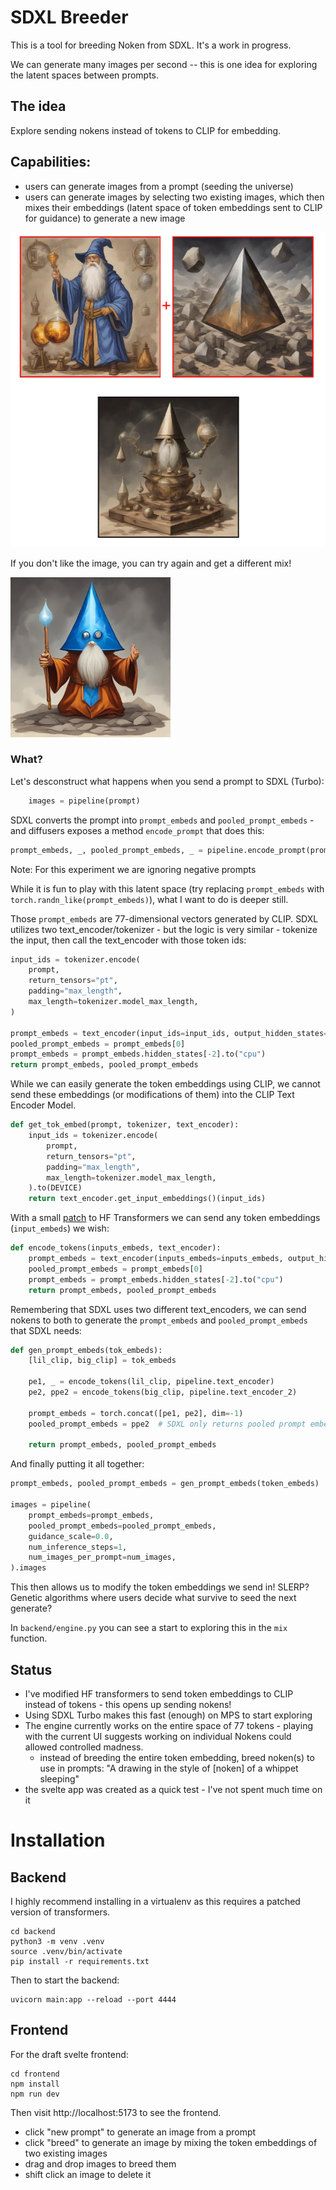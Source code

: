 # SDXL Breeder

This is a tool for breeding Noken from SDXL. It's a work in progress.

We can generate many images per second -- this is one idea for exploring the latent
spaces between prompts.

## The idea

Explore sending nokens instead of tokens to CLIP for embedding.

## Capabilities:

- users can generate images from a prompt (seeding the universe)
- users can generate images by selecting two existing images, which then mixes their embeddings (latent space of token embeddings sent to CLIP for guidance) to generate a new image

![mix](./mix.png)

If you don't like the image, you can try again and get a different mix!

![mix2](./mix2.png)

### What?

Let's desconstruct what happens when you send a prompt to SDXL (Turbo):

```python
    images = pipeline(prompt)
```

SDXL converts the prompt into `prompt_embeds` and `pooled_prompt_embeds` - and diffusers exposes
a method `encode_prompt` that does this:

```python
prompt_embeds, _, pooled_prompt_embeds, _ = pipeline.encode_prompt(prompt)
```

Note: For this experiment we are ignoring negative prompts

While it is fun to play with this latent space (try replacing `prompt_embeds` with `torch.randn_like(prompt_embeds)`), what I want to do is deeper still.

Those `prompt_embeds` are 77-dimensional vectors generated by CLIP. SDXL utilizes two text_encoder/tokenizer - but the logic is very similar - tokenize the input, then call the text_encoder with those token ids:

```python
input_ids = tokenizer.encode(
    prompt,
    return_tensors="pt",
    padding="max_length",
    max_length=tokenizer.model_max_length,
)

prompt_embeds = text_encoder(input_ids=input_ids, output_hidden_states=True)
pooled_prompt_embeds = prompt_embeds[0]
prompt_embeds = prompt_embeds.hidden_states[-2].to("cpu")
return prompt_embeds, pooled_prompt_embeds
```

While we can easily generate the token embeddings using CLIP, we cannot send these embeddings (or modifications of them) into the CLIP Text Encoder Model.

```python
def get_tok_embed(prompt, tokenizer, text_encoder):
    input_ids = tokenizer.encode(
        prompt,
        return_tensors="pt",
        padding="max_length",
        max_length=tokenizer.model_max_length,
    ).to(DEVICE)
    return text_encoder.get_input_embeddings()(input_ids)
```

With a small [patch](https://github.com/anotherjesse/transformers/commit/a3abf33474824cbdc9ab64873c1e057847d121bb) to HF Transformers we can send any token embeddings (`input_embeds`) we wish:

```python
def encode_tokens(inputs_embeds, text_encoder):
    prompt_embeds = text_encoder(inputs_embeds=inputs_embeds, output_hidden_states=True)
    pooled_prompt_embeds = prompt_embeds[0]
    prompt_embeds = prompt_embeds.hidden_states[-2].to("cpu")
    return prompt_embeds, pooled_prompt_embeds
```

Remembering that SDXL uses two different text_encoders, we can send nokens to both to generate the `prompt_embeds` and `pooled_prompt_embeds` that SDXL needs:

```python
def gen_prompt_embeds(tok_embeds):
    [lil_clip, big_clip] = tok_embeds

    pe1, _ = encode_tokens(lil_clip, pipeline.text_encoder)
    pe2, ppe2 = encode_tokens(big_clip, pipeline.text_encoder_2)

    prompt_embeds = torch.concat([pe1, pe2], dim=-1)
    pooled_prompt_embeds = ppe2  # SDXL only returns pooled prompt embeds text_encoder_2

    return prompt_embeds, pooled_prompt_embeds
```

And finally putting it all together:

```python
prompt_embeds, pooled_prompt_embeds = gen_prompt_embeds(token_embeds)

images = pipeline(
    prompt_embeds=prompt_embeds,
    pooled_prompt_embeds=pooled_prompt_embeds,
    guidance_scale=0.0,
    num_inference_steps=1,
    num_images_per_prompt=num_images,
).images
```

This then allows us to modify the token embeddings we send in! SLERP? Genetic algorithms where users decide what survive to seed the next generate?

In `backend/engine.py` you can see a start to exploring this in the `mix` function.

## Status

- I've modified HF transformers to send token embeddings to CLIP instead of tokens - this
  opens up sending nokens!
- Using SDXL Turbo makes this fast (enough) on MPS to start exploring
- The engine currently works on the entire space of 77 tokens - playing with the current UI suggests working on individual Nokens could allowed controlled madness.
  - instead of breeding the entire token embedding, breed noken(s) to use in prompts: "A drawing in the style of [noken] of a whippet sleeping"
- the svelte app was created as a quick test - I've not spent much time on it

# Installation

## Backend

I highly recommend installing in a virtualenv as this requires a patched version of transformers.

    cd backend
    python3 -m venv .venv
    source .venv/bin/activate
    pip install -r requirements.txt

Then to start the backend:

    uvicorn main:app --reload --port 4444

## Frontend

For the draft svelte frontend:

    cd frontend
    npm install
    npm run dev

Then visit http://localhost:5173 to see the frontend.

- click "new prompt" to generate an image from a prompt
- click "breed" to generate an image by mixing the token embeddings of two existing images
- drag and drop images to breed them
- shift click an image to delete it
